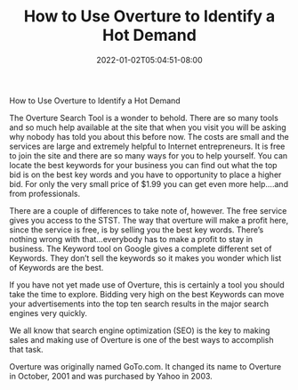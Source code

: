 ﻿---
title: "How to Use Overture to Identify a Hot Demand"
date: 2022-01-02T05:04:51-08:00
description: "Niche Marketing Tips for Web Success"
featured_image: "/images/Niche Marketing.jpg"
tags: ["Niche Marketing"]
---

How to Use Overture to Identify a Hot Demand

The Overture Search Tool is a wonder to behold. There are so many tools and so much help available at the site that when you visit you will be asking why nobody has told you about this before now. The costs are small and the services are large and extremely helpful to Internet entrepreneurs.  It is free to join the site and there are so many ways for you to help yourself. You can locate the best keywords for your business you can find out what the top bid is on the best key words and you have to opportunity to place a higher bid. For only the very small price of $1.99 you can get even more help….and from professionals. 

There are a couple of differences to take note of, however. The free service gives you access to the STST. The way that overture will make a profit here, since the service is free, is by selling you the best key words. There’s nothing wrong with that…everybody has to make a profit to stay in business. The Keyword tool on Google gives a complete different set of Keywords. They don’t sell the keywords so it makes you wonder which list of Keywords are the best. 

If you have not yet made use of Overture, this is certainly a tool you should take the time to explore. Bidding very high on the best Keywords can move your advertisements into the top ten search results in the major search engines very quickly. 

We all know that search engine optimization (SEO) is the key to making sales and making use of Overture is one of the best ways to accomplish that task.  

Overture was originally named GoTo.com. It changed its name to Overture in October, 2001 and was purchased by Yahoo in 2003. 


